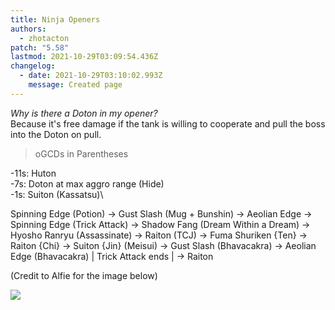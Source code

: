 ```yaml
---
title: Ninja Openers
authors:
  - zhotacton
patch: "5.58"
lastmod: 2021-10-29T03:09:54.436Z
changelog:
  - date: 2021-10-29T03:10:02.993Z
    message: Created page
---
```

*Why is there a Doton in my opener?*\
Because it's free damage if the tank is willing to cooperate and pull the boss into the Doton on pull.

> oGCDs in Parentheses

\-11s: Huton\
-7s: Doton at max aggro range (Hide)\
-1s: Suiton (Kassatsu)\

Spinning Edge (Potion) → Gust Slash (Mug + Bunshin) → Aeolian Edge → Spinning Edge (Trick Attack) → Shadow Fang (Dream Within a Dream) → Hyosho Ranryu (Assassinate) → Raiton (TCJ) → Fuma Shuriken {Ten} → Raiton {Chi} → Suiton {Jin} (Meisui) → Gust Slash (Bhavacakra) → Aeolian Edge (Bhavacakra) | Trick Attack ends | → Raiton

(Credit to Alfie for the image below)

![](https://cdn.discordapp.com/attachments/718452012928467005/725406474880286851/NINreadibleRotation.png)